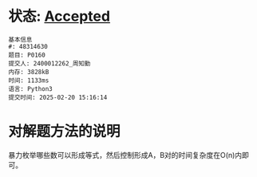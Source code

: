 # 状态: [Accepted](http://dsbpython.openjudge.cn/dspythonbook/solution/48314630/)
```
基本信息
#: 48314630
题目: P0160
提交人: 2400012262_周知勤
内存: 3828kB
时间: 1133ms
语言: Python3
提交时间: 2025-02-20 15:16:14
```

# 对解题方法的说明
暴力枚举哪些数可以形成等式，然后控制形成A，B对的时间复杂度在O(n)内即可。
